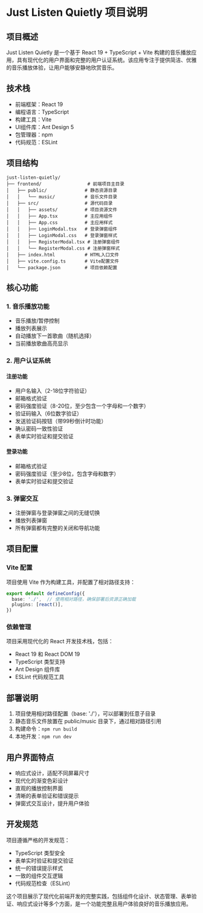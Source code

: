 # Just Listen Quietly 项目说明

## 项目概述

Just Listen Quietly 是一个基于 React 19 + TypeScript + Vite 构建的音乐播放应用，具有现代化的用户界面和完整的用户认证系统。该应用专注于提供简洁、优雅的音乐播放体验，让用户能够安静地欣赏音乐。

## 技术栈

- 前端框架：React 19
- 编程语言：TypeScript
- 构建工具：Vite
- UI组件库：Ant Design 5
- 包管理器：npm
- 代码规范：ESLint

## 项目结构

```
just-listen-quietly/
├── frontend/                 # 前端项目主目录
│   ├── public/              # 静态资源目录
│   │   └── music/           # 音乐文件目录
│   ├── src/                 # 源代码目录
│   │   ├── assets/          # 项目资源文件
│   │   ├── App.tsx          # 主应用组件
│   │   ├── App.css          # 主应用样式
│   │   ├── LoginModal.tsx   # 登录弹窗组件
│   │   ├── LoginModal.css   # 登录弹窗样式
│   │   ├── RegisterModal.tsx # 注册弹窗组件
│   │   └── RegisterModal.css # 注册弹窗样式
│   ├── index.html           # HTML入口文件
│   ├── vite.config.ts       # Vite配置文件
│   └── package.json         # 项目依赖配置
```

## 核心功能

### 1. 音乐播放功能

- 音乐播放/暂停控制
- 播放列表展示
- 自动播放下一首歌曲（随机选择）
- 当前播放歌曲高亮显示

### 2. 用户认证系统

#### 注册功能

- 用户名输入（2-18位字符验证）
- 邮箱格式验证
- 密码强度验证（8-20位，至少包含一个字母和一个数字）
- 验证码输入（6位数字验证）
- 发送验证码按钮（带99秒倒计时功能）
- 确认密码一致性验证
- 表单实时验证和提交验证

#### 登录功能

- 邮箱格式验证
- 密码强度验证（至少8位，包含字母和数字）
- 表单实时验证和提交验证

### 3. 弹窗交互

- 注册弹窗与登录弹窗之间的无缝切换
- 播放列表弹窗
- 所有弹窗都有完整的关闭和导航功能

## 项目配置

### Vite 配置

项目使用 Vite 作为构建工具，并配置了相对路径支持：

```typescript
export default defineConfig({
  base: './',  // 使用相对路径，确保部署后资源正确加载
  plugins: [react()],
})
```

### 依赖管理

项目采用现代化的 React 开发技术栈，包括：

- React 19 和 React DOM 19
- TypeScript 类型支持
- Ant Design 组件库
- ESLint 代码规范工具

## 部署说明

1. 项目使用相对路径配置（base: './'），可以部署到任意子目录
2. 静态音乐文件放置在 public/music 目录下，通过相对路径引用
3. 构建命令：`npm run build`
4. 本地开发：`npm run dev`

## 用户界面特点

- 响应式设计，适配不同屏幕尺寸
- 现代化的渐变色彩设计
- 直观的播放控制界面
- 清晰的表单验证和错误提示
- 弹窗式交互设计，提升用户体验

## 开发规范

项目遵循严格的开发规范：

- TypeScript 类型安全
- 表单实时验证和提交验证
- 统一的错误提示样式
- 一致的组件交互逻辑
- 代码规范检查（ESLint）

这个项目展示了现代化前端开发的完整实践，包括组件化设计、状态管理、表单验证、响应式设计等多个方面，是一个功能完整且用户体验良好的音乐播放应用。